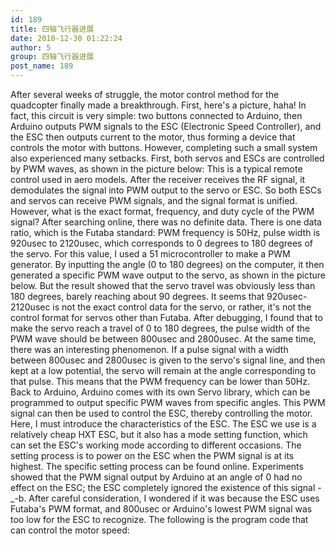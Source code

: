 ```yaml
---
id: 189
title: 四轴飞行器进展
date: 2010-12-30 01:22:24
author: 5
group: 四轴飞行器进展
post_name: 189
---
```


After several weeks of struggle, the motor control method for the quadcopter finally made a breakthrough. First, here's a picture, haha! In fact, this circuit is very simple: two buttons connected to Arduino, then Arduino outputs PWM signals to the ESC (Electronic Speed Controller), and the ESC then outputs current to the motor, thus forming a device that controls the motor with buttons. However, completing such a small system also experienced many setbacks. First, both servos and ESCs are controlled by PWM waves, as shown in the picture below: This is a typical remote control used in aero models. After the receiver receives the RF signal, it demodulates the signal into PWM output to the servo or ESC. So both ESCs and servos can receive PWM signals, and the signal format is unified. However, what is the exact format, frequency, and duty cycle of the PWM signal? After searching online, there was no definite data. There is one data ratio, which is the Futaba standard: PWM frequency is 50Hz, pulse width is 920usec to 2120usec, which corresponds to 0 degrees to 180 degrees of the servo. For this value, I used a 51 microcontroller to make a PWM generator. By inputting the angle (0 to 180 degrees) on the computer, it then generated a specific PWM wave output to the servo, as shown in the picture below. But the result showed that the servo travel was obviously less than 180 degrees, barely reaching about 90 degrees. It seems that 920usec-2120usec is not the exact control data for the servo, or rather, it's not the control format for servos other than Futaba. After debugging, I found that to make the servo reach a travel of 0 to 180 degrees, the pulse width of the PWM wave should be between 800usec and 2800usec. At the same time, there was an interesting phenomenon. If a pulse signal with a width between 800usec and 2800usec is given to the servo's signal line, and then kept at a low potential, the servo will remain at the angle corresponding to that pulse. This means that the PWM frequency can be lower than 50Hz. Back to Arduino, Arduino comes with its own Servo library, which can be programmed to output specific PWM waves from specific angles. This PWM signal can then be used to control the ESC, thereby controlling the motor. Here, I must introduce the characteristics of the ESC. The ESC we use is a relatively cheap HXT ESC, but it also has a mode setting function, which can set the ESC's working mode according to different occasions. The setting process is to power on the ESC when the PWM signal is at its highest. The specific setting process can be found online. Experiments showed that the PWM signal output by Arduino at an angle of 0 had no effect on the ESC; the ESC completely ignored the existence of this signal -_-b. After careful consideration, I wondered if it was because the ESC uses Futaba's PWM format, and 800usec or Arduino's lowest PWM signal was too low for the ESC to recognize. The following is the program code that can control the motor speed:
